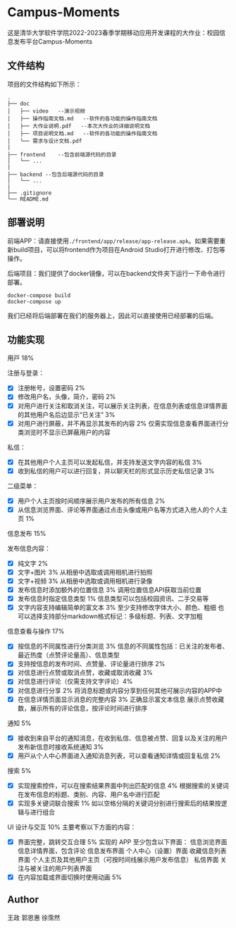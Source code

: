 # Campus-Moments

这是清华大学软件学院2022-2023春季学期移动应用开发课程的大作业：校园信息发布平台Campus-Moments

## 文件结构

项目的文件结构如下所示：

```
.
├── doc
│   ├── video	--演示视频
│   ├── 操作指南文档.md	--软件的各功能的操作指南文档
│   ├── 大作业说明.pdf	--本次大作业的详细说明文档
│   ├── 项目说明文档.md	--软件的各功能的操作指南文档
│   └── 需求与设计文档.pdf
|
├── frontend	--包含前端源代码的目录
│   └── ...
|
├── backend	--包含后端源代码的目录
│   └── ...
|
├── .gitignore
└── README.md
```

## 部署说明

前端APP：请直接使用`./frontend/app/release/app-release.apk`。如果需要重新build项目，可以将frontend作为项目在Android Studio打开进行修改、打包等操作。

后端项目：我们提供了docker镜像，可以在backend文件夹下运行一下命令进行部署。

```
docker-compose build
docker-compose up
```

我们已经将后端部署在我们的服务器上，因此可以直接使用已经部署的后端。

## 功能实现

⽤⼾ 18%

注册与登录：

- [x] 注册帐号，设置密码 2%
- [x]  修改用户名，头像，简介，密码 2%
- [x]  对用户进行关注和取消关注，可以展示关注列表，在信息列表或信息详情界面的其他用户名后边显示“已关注” 3%
- [x]  对用户进行屏蔽，并不再显示其发布的内容 2%
  仅需实现信息查看界面进行分类浏览时不显示已屏蔽用户的内容

私信：

- [x]  在其他用户个人主页可以发起私信，并支持发送文字内容的私信 3%
- [x]  收到私信的用户可以进行回复，并以聊天栏的形式显示历史私信记录 3%

二级菜单：

- [x]  用户个人主页按时间顺序展示用户发布的所有信息 2%
- [x]  从信息浏览界面、评论等界⾯通过点击头像或用户名等方式进⼊他⼈的个人主⻚ 1%

信息发布 15%

发布信息内容：

- [x] 纯文字 2%
- [x] 文字+图片 3%
	从相册中选取或调用相机进行拍照
- [x] 文字+视频 3%
	从相册中选取或调用相机进行录像
- [x] 发布信息时添加额外的位置信息 3%
	调用位置信息API获取当前位置
- [x] 发布信息时指定信息类型 1%
	信息类型可以包括校园资讯、二手交易等
- [x] 文字内容支持编辑简单的富文本 3%
	至少支持修改字体大小、颜色、粗细
	也可以选择支持部分markdown格式标记：多级标题、列表、文字加粗

信息查看与操作 17%

- [x] 按信息的不同属性进行分类浏览 3%
	信息的不同属性包括：已关注的发布者、最近热度（点赞评论量高）、信息类型
- [x] 支持按信息的发布时间、点赞量、评论量进行排序 2%
- [x] 对信息进行点赞或取消点赞，收藏或取消收藏 3%
- [x] 对信息进行评论（仅需支持文字评论）4%
- [x] 对信息进行分享 2%
	将消息标题或内容分享到任何其他可展示内容的APP中
- [x] 在信息详情页面显示消息的完整内容 3%
	正确显示富文本信息
	展示点赞收藏数，展示所有的评论信息，按评论时间进行排序

通知 5%

- [x] 接收到来⾃平台的通知消息，在收到私信、信息被点赞、回复以及关注的用户发布新信息时接收系统通知 3%
- [x] ⽤⼾从个⼈中⼼界⾯进⼊通知消息列表，可以查看通知详情或回复私信 2%

搜索 5%

- [x] 实现搜索控件，可以在搜索结果界面中列出匹配的信息 4%
	根据搜索的关键词在发布信息的标题、类别、内容、用户名中进行匹配
- [x] 实现多关键词联合搜索 1%
	如以空格分隔的关键词分别进行搜索后的结果按逻辑与进行组合

UI 设计与交互 10%
主要考察以下方面的内容：

- [x] 界面完整，跳转交互合理 5%
	实现的 APP 至少包含以下界面：
	信息浏览界面
	信息详情界面，包含评论
	信息发布界面
	个人中心（设置）界面
	收藏信息列表界面
	个人主页及其他用户主页（可按时间线展示用户发布信息）
	私信界面
	关注与被关注的用户列表界面
- [x] 在内容加载或界面切换时使用动画 5%

## Author

王政 郭恩惠 徐霈然
